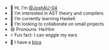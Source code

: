 - 👋 Hi, I’m [@JoshAU-04](https://github.com/JoshAU-04)
- 👀 I’m interested in AST theory and compilers
- 🌱 I’m currently learning Haskell
- 💞️ I’m looking to collaborate on small projects
- 😄 Pronouns: He/Him
- ⚡ Fun fact: I can wiggle my ears
- 📖 I have a [blog](https://h4ppy-04.github.io/)
